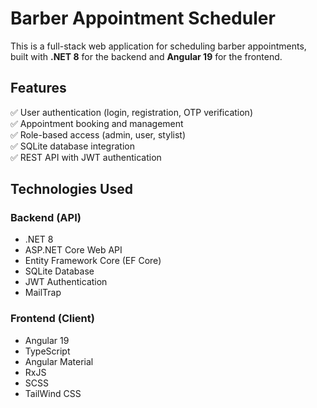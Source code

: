 # Barber Appointment Scheduler

This is a full-stack web application for scheduling barber appointments, built with **.NET 8** for the backend and **Angular 19** for the frontend.

## Features

✅ User authentication (login, registration, OTP verification)  
✅ Appointment booking and management  
✅ Role-based access (admin, user, stylist)  
✅ SQLite database integration  
✅ REST API with JWT authentication  

## Technologies Used

### Backend (API)
- .NET 8
- ASP.NET Core Web API
- Entity Framework Core (EF Core)
- SQLite Database
- JWT Authentication
- MailTrap

### Frontend (Client)
- Angular 19
- TypeScript
- Angular Material
- RxJS
- SCSS
- TailWind CSS
